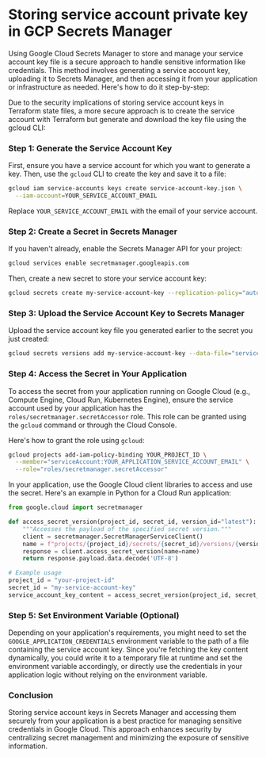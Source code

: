 # Storing service account private key in GCP Secrets Manager

Using Google Cloud Secrets Manager to store and manage your service account key file is a secure approach to handle sensitive information like credentials.
This method involves generating a service account key, uploading it to Secrets Manager, and then accessing it from your application or infrastructure as needed.
Here's how to do it step-by-step:

Due to the security implications of storing service account keys in Terraform state files, a more secure approach is to create the service account with Terraform but generate and download the key file using the gcloud CLI:

### Step 1: Generate the Service Account Key

First, ensure you have a service account for which you want to generate a key.
Then, use the `gcloud` CLI to create the key and save it to a file:

```sh
gcloud iam service-accounts keys create service-account-key.json \
  --iam-account=YOUR_SERVICE_ACCOUNT_EMAIL
```

Replace `YOUR_SERVICE_ACCOUNT_EMAIL` with the email of your service account.

### Step 2: Create a Secret in Secrets Manager

If you haven't already, enable the Secrets Manager API for your project:

```sh
gcloud services enable secretmanager.googleapis.com
```

Then, create a new secret to store your service account key:

```sh
gcloud secrets create my-service-account-key --replication-policy="automatic"
```

### Step 3: Upload the Service Account Key to Secrets Manager

Upload the service account key file you generated earlier to the secret you just created:

```sh
gcloud secrets versions add my-service-account-key --data-file="service-account-key.json"
```

### Step 4: Access the Secret in Your Application

To access the secret from your application running on Google Cloud (e.g., Compute Engine, Cloud Run, Kubernetes Engine), ensure the service account used by your application has the `roles/secretmanager.secretAccessor` role. This role can be granted using the `gcloud` command or through the Cloud Console.

Here's how to grant the role using `gcloud`:

```bash
gcloud projects add-iam-policy-binding YOUR_PROJECT_ID \
  --member="serviceAccount:YOUR_APPLICATION_SERVICE_ACCOUNT_EMAIL" \
  --role="roles/secretmanager.secretAccessor"
```

In your application, use the Google Cloud client libraries to access and use the secret. Here's an example in Python for a Cloud Run application:

```python
from google.cloud import secretmanager

def access_secret_version(project_id, secret_id, version_id="latest"):
    """Accesses the payload of the specified secret version."""
    client = secretmanager.SecretManagerServiceClient()
    name = f"projects/{project_id}/secrets/{secret_id}/versions/{version_id}"
    response = client.access_secret_version(name=name)
    return response.payload.data.decode('UTF-8')

# Example usage
project_id = "your-project-id"
secret_id = "my-service-account-key"
service_account_key_content = access_secret_version(project_id, secret_id)
```

### Step 5: Set Environment Variable (Optional)

Depending on your application's requirements, you might need to set the `GOOGLE_APPLICATION_CREDENTIALS` environment variable to the path of a file containing the service account key. Since you're fetching the key content dynamically, you could write it to a temporary file at runtime and set the environment variable accordingly, or directly use the credentials in your application logic without relying on the environment variable.

### Conclusion

Storing service account keys in Secrets Manager and accessing them securely from your application is a best practice for managing sensitive credentials in Google Cloud. This approach enhances security by centralizing secret management and minimizing the exposure of sensitive information.
